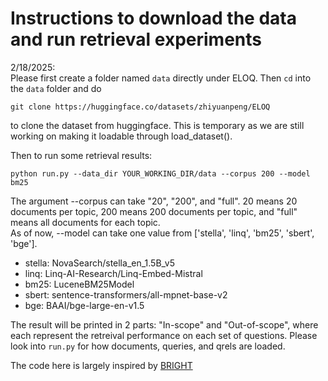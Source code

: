 # Instructions to download the data and run retrieval experiments

2/18/2025: <br>
Please first create a folder named `data` directly under ELOQ. Then `cd` into the `data` folder and do 
```
git clone https://huggingface.co/datasets/zhiyuanpeng/ELOQ
```
to clone the dataset from huggingface. This is temporary as we are still working on making it loadable through load_dataset(). <br>

Then to run some retrieval results: 

```
python run.py --data_dir YOUR_WORKING_DIR/data --corpus 200 --model bm25
```

The argument --corpus can take "20", "200", and "full". 20 means 20 documents per topic, 200 means 200 documents per topic, and "full" means all documents for each topic. <br>
As of now, --model can take one value from ['stella', 'linq', 'bm25', 'sbert', 'bge']. 

- stella: NovaSearch/stella_en_1.5B_v5
- linq: Linq-AI-Research/Linq-Embed-Mistral
- bm25: LuceneBM25Model
- sbert: sentence-transformers/all-mpnet-base-v2
- bge: BAAI/bge-large-en-v1.5
  
The result will be printed in 2 parts: "In-scope" and "Out-of-scope", where each represent the retreival performance on each set of questions. Please look into `run.py` for how documents, queries, and qrels are loaded.  <br>

The code here is largely inspired by [BRIGHT](https://brightbenchmark.github.io/)
